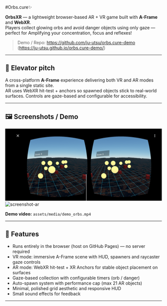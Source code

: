#Orbs.cure✨

**OrbsXR** — a lightweight browser-based AR + VR game built with **A-Frame** and **WebXR**.  
Players collect glowing orbs and avoid danger objects using only gaze — perfect for Amplifying your concentration, focus and reflexes!

> Demo / Repo: https://github.com/ju-utsu/orbs.cure-demo  
> (https://ju-utsu.github.io/orbs.cure-demo/)

---

## 🎯 Elevator pitch
A cross-platform **A-Frame** experience delivering both VR and AR modes from a single static site.  
AR uses WebXR hit-test + anchors so spawned objects stick to real-world surfaces. Controls are gaze-based and configurable for accessibility.

---

## 🖼️ Screenshots / Demo

![screenshot-vr](assets/screenshots/vr-demo-1.png)  
![screenshot-ar](assets/screenshots/ar-demo-1.png)

**Demo video:** `assets/media/demo_orbs.mp4`

---

## 🚀 Features
- Runs entirely in the browser (host on GitHub Pages) — no server required
- VR mode: immersive A-Frame scene with HUD, spawners and raycaster gaze controls
- AR mode: WebXR hit-test + XR Anchors for stable object placement on surfaces
- Gaze-based collection with configurable timers (orb / danger)
- Auto-spawn system with performance cap (max 21 AR objects)
- Minimal, polished grid aesthetic and responsive HUD
- Small sound effects for feedback

---

